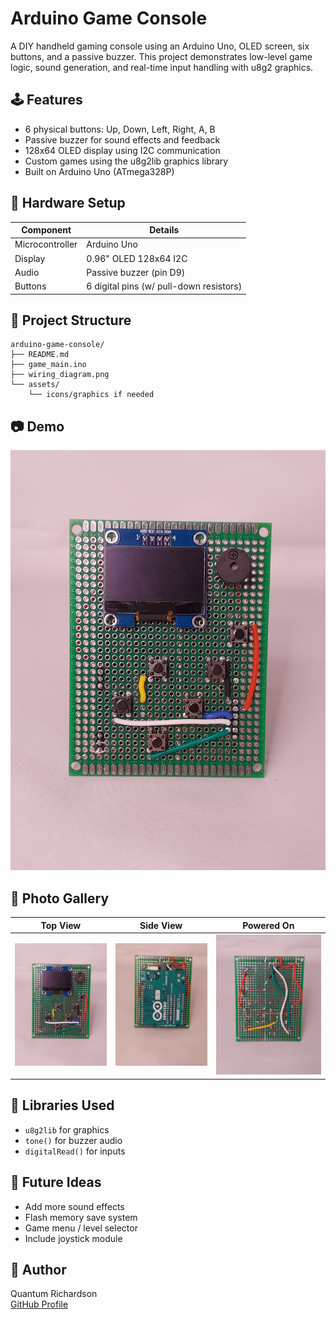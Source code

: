 # Arduino Game Console

A DIY handheld gaming console using an Arduino Uno, OLED screen, six buttons, and a passive buzzer. This project demonstrates low-level game logic, sound generation, and real-time input handling with u8g2 graphics.

## 🕹️ Features

- 6 physical buttons: Up, Down, Left, Right, A, B
- Passive buzzer for sound effects and feedback
- 128x64 OLED display using I2C communication
- Custom games using the u8g2lib graphics library
- Built on Arduino Uno (ATmega328P)

## 🔌 Hardware Setup

| Component         | Details                     |
|------------------|-----------------------------|
| Microcontroller  | Arduino Uno                 |
| Display          | 0.96" OLED 128x64 I2C       |
| Audio            | Passive buzzer (pin D9)     |
| Buttons          | 6 digital pins (w/ pull-down resistors) |

## 🧱 Project Structure

```
arduino-game-console/
├── README.md
├── game_main.ino
├── wiring_diagram.png
└── assets/
    └── icons/graphics if needed
```

## 📷 Demo

![Game Console Photo](20250522_160306.jpg)

## 📸 Photo Gallery

| Top View | Side View | Powered On |
|----------|-----------|------------|
| ![](20250522_160306.jpg) | ![](20250522_160320.jpg) | ![](20250522_160346.jpg) |


## 🔧 Libraries Used

- `u8g2lib` for graphics
- `tone()` for buzzer audio
- `digitalRead()` for inputs

## 🔄 Future Ideas

- Add more sound effects
- Flash memory save system
- Game menu / level selector
- Include joystick module

## 🧠 Author

Quantum Richardson  
[GitHub Profile](https://github.com/MadTech25)
